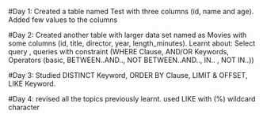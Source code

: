 #Day 1:
Created a table named Test with three columns (id, name and age).
Added few values to the columns

#Day 2:
Created another table with larger data set named as Movies with some columns (id, title, director, year, length_minutes).
Learnt about: Select query , queries with constraint (WHERE Clause, AND/OR Keywords, Operators (basic, BETWEEN..AND.., NOT BETWEEN..AND.., IN.. , NOT IN..))

#Day 3:
Studied DISTINCT Keyword, ORDER BY Clause, LIMIT & OFFSET, LIKE Keyword.

#Day 4:
revised all the topics previously learnt.
used LIKE with (%) wildcard character